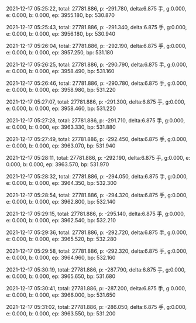2021-12-17 05:25:22, total: 27781.886, p: -291.780, delta:6.875 手, g:0.000, e: 0.000, b: 0.000, ep: 3955.180, bp: 530.870

2021-12-17 05:25:43, total: 27781.886, p: -291.340, delta:6.875 手, g:0.000, e: 0.000, b: 0.000, ep: 3956.180, bp: 530.940

2021-12-17 05:26:04, total: 27781.886, p: -292.190, delta:6.875 手, g:0.000, e: 0.000, b: 0.000, ep: 3957.250, bp: 531.180

2021-12-17 05:26:25, total: 27781.886, p: -290.790, delta:6.875 手, g:0.000, e: 0.000, b: 0.000, ep: 3958.490, bp: 531.160

2021-12-17 05:26:46, total: 27781.886, p: -290.780, delta:6.875 手, g:0.000, e: 0.000, b: 0.000, ep: 3958.980, bp: 531.220

2021-12-17 05:27:07, total: 27781.886, p: -291.300, delta:6.875 手, g:0.000, e: 0.000, b: 0.000, ep: 3958.460, bp: 531.220

2021-12-17 05:27:28, total: 27781.886, p: -291.710, delta:6.875 手, g:0.000, e: 0.000, b: 0.000, ep: 3963.330, bp: 531.880

2021-12-17 05:27:49, total: 27781.886, p: -292.450, delta:6.875 手, g:0.000, e: 0.000, b: 0.000, ep: 3963.070, bp: 531.940

2021-12-17 05:28:11, total: 27781.886, p: -292.190, delta:6.875 手, g:0.000, e: 0.000, b: 0.000, ep: 3963.570, bp: 531.970

2021-12-17 05:28:32, total: 27781.886, p: -294.050, delta:6.875 手, g:0.000, e: 0.000, b: 0.000, ep: 3964.350, bp: 532.300

2021-12-17 05:28:54, total: 27781.886, p: -294.320, delta:6.875 手, g:0.000, e: 0.000, b: 0.000, ep: 3962.800, bp: 532.140

2021-12-17 05:29:15, total: 27781.886, p: -295.140, delta:6.875 手, g:0.000, e: 0.000, b: 0.000, ep: 3962.540, bp: 532.210

2021-12-17 05:29:36, total: 27781.886, p: -292.720, delta:6.875 手, g:0.000, e: 0.000, b: 0.000, ep: 3965.520, bp: 532.280

2021-12-17 05:29:58, total: 27781.886, p: -292.320, delta:6.875 手, g:0.000, e: 0.000, b: 0.000, ep: 3964.960, bp: 532.160

2021-12-17 05:30:19, total: 27781.886, p: -287.790, delta:6.875 手, g:0.000, e: 0.000, b: 0.000, ep: 3965.650, bp: 531.680

2021-12-17 05:30:41, total: 27781.886, p: -287.200, delta:6.875 手, g:0.000, e: 0.000, b: 0.000, ep: 3966.000, bp: 531.650

2021-12-17 05:31:02, total: 27781.886, p: -286.050, delta:6.875 手, g:0.000, e: 0.000, b: 0.000, ep: 3963.550, bp: 531.200